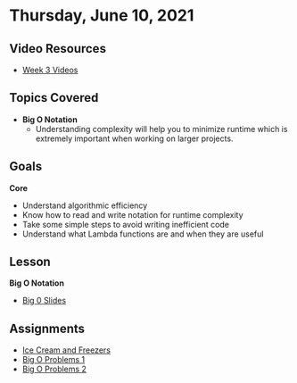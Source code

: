 # Thursday, June 10, 2021

## Video Resources
- [Week 3 Videos](https://www.youtube.com/watch?v=sMKRM6f99Dk&list=PLu0CiQ7bzwEQFbl_8DTrMyfgD5OmMjVhM)

## Topics Covered
- **Big O Notation**
  - Understanding complexity will help you to minimize runtime which is extremely important when working on larger projects.

## Goals
**Core**
- Understand algorithmic efficiency
- Know how to read and write notation for runtime complexity
- Take some simple steps to avoid writing inefficient code
- Understand what Lambda functions are and when they are useful

## Lesson
**Big O Notation**
- [Big 0 Slides](https://docs.google.com/presentation/d/1RNYAhAkNF3-UR9rzlBOaWJ0fyYundS0TAGXEYRv-Ybo/edit#slide=id.g22ef87eb09_0_23)

## Assignments
- [Ice Cream and Freezers](https://github.com/oscarplatoon/ice-cream-and-freezers)
- [Big O Problems 1](https://github.com/oscarplatoon/big-o)
- [Big O Problems 2](https://github.com/oscarplatoon/big-o-II)


